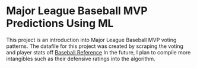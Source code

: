 # Major League Baseball MVP Predictions Using ML
This project is an introduction into Major League Baseball MVP voting patterns. The datafile for this project was created by scraping the voting and player stats off [Baseball Reference](https://www.baseball-reference.com/award/awards_2023.html) In the future, I plan to compile more intangibles such as their defensive ratings into the algorithm. 

